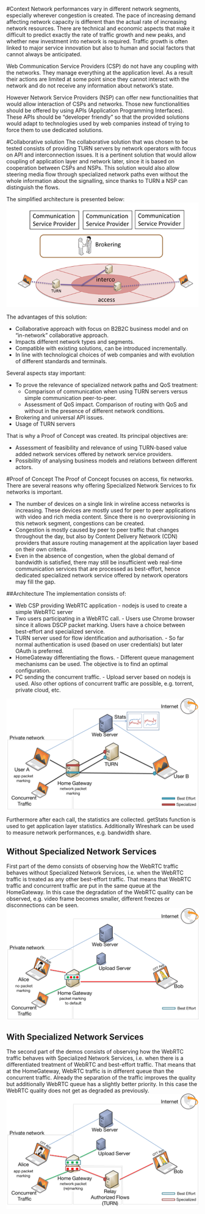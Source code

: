 #Context
Network performances vary in different network segments, especially wherever congestion is created. The pace of increasing demand affecting network capacity is different than the actual rate of increasing network resources. There are technical and economic aspects that make it difficult to predict exactly the rate of traffic growth and new peaks, and whether new investment into network is required. Traffic growth is often linked to major service innovation but also to human and social factors that cannot always be anticipated. 

Web Communication Service Providers (CSP) do not have any coupling with the networks. They manage everything at the application level. As a result their actions are limited at some point since they cannot interact with the network and do not receive any information about network’s state. 

However Network Service Providers (NSP) can offer new functionalities that would allow interaction of CSPs and networks. Those new functionalities should be offered by using APIs (Application Programming Interfaces). These APIs should be “developer friendly” so that the provided solutions would adapt to technologies used by web companies instead of trying to force them to use dedicated solutions.

#Collaborative solution
The collaborative solution that was chosen to be tested consists of providing TURN servers by network operators with focus on API and interconnection issues. It is a pertinent solution that would allow coupling of application layer and network later, since it is based on cooperation between CSPs and NSPs. This solution would also allow steering media flow through specialized network paths even without the whole information about the signalling, since thanks to TURN a NSP can distinguish the flows. 

The simplified architecture is presented below:
![Simplified architecture of a collaborative solution based on TURN servers](./images/architecture_turn.png)

The advantages of this solution:
- Collaborative approach with focus on B2B2C business model and on “in-network” collaborative approach.
- Impacts different network types and segments.
- Compatible with existing solutions, can be introduced incrementally.
- In line with technological choices of web companies and with evolution of different standards and terminals.

Several aspects stay important:
- To prove the relevance of specialized network paths and QoS treatment:
    * Comparison of communication when using TURN servers versus simple communication peer-to-peer.
    * Assessment of QoS impact. Comparison of routing with QoS and without in the presence of different network conditions. 
- Brokering and universal API issues. 
- Usage of TURN servers 

That is why a Proof of Concept was created. Its principal objectives are:
- Assessment of feasibility and relevance of using TURN-based value added network services offered by network service providers. 
- Possibility of analysing business models and relations between different actors.

#Proof of Concept
The Proof of Concept focuses on access, fix networks. 
There are several reasons why offering Specialized Network Services to fix networks is important.
- The number of devices on a single link in wireline access networks is increasing. These devices are mostly used for peer to peer applications with video and rich media content. Since there is no overprovisioning in this network segment, congestions can be created.
- Congestion is mostly caused by peer to peer traffic that changes throughout the day, but also by Content Delivery Network (CDN) providers that assure routing management at the application layer based on their own criteria.
- Even in the absence of congestion, when the global demand of bandwidth is satisfied, there may still be insufficient web real-time communication services that are processed as best-effort, hence dedicated specialized network service offered by network operators may fill the gap.

##Architecture
The implementation consists of: 
- Web CSP providing WebRTC application
      - nodejs is used to create a simple WebRTC server 
- Two users participating in a WebRTC call. 
      - Users use Chrome browser since it allows DSCP packet marking. Users have a choice between best-effort and specialized service.
- TURN server used for flow identification and authorisation.
      - So far normal authentication is used (based on user credentials) but later OAuth is preferred.  
- HomeGateway differentiating the flows.
      - Different queue management mechanisms can be used. The objective is to find an optimal configuration.
- PC sending the concurrent traffic.
      - Upload server based on nodejs is used. Also other options of concurrent traffic are possible, e.g. torrent, private cloud, etc.

![General demo architecture](./images/demo_architecture.png)
 
 Furthermore after each call, the statistics are collected. getStats function is used to get application layer statistics. Additionally Wireshark can be used to measure network performances, e.g. bandwidth share.
 
## Without Specialized Network Services
First part of the demo consists of observing how the WebRTC traffic behaves without Specialized Network Services, i.e. when the WebRTC traffic is treated as any other best-effort traffic. That means that WebRTC traffic and concurrent traffic are put in the same queue at the HomeGateway.
In this case the degradation of the WebRTC quality can be observed, e.g. video frame becomes smaller, different freezes or disconnections can be seen.
![Demo - scenario without Specialized Network Services](./images/demo_part1.png)

## With Specialized Network Services
The second part of the demos consists of observing how the WebRTC traffic behaves with Specialized Network Services, i.e. when there is a differentiated treatment of WebRTC and best-effort traffic. That means that at the HomeGateway, WebRTC traffic is in different queue than the concurrent traffic. Already the separation of the traffic improves the quality but additionally WebRTC queue has a slightly better priority.
In this case the WebRTC quality does not get as degraded as previously.
![Demo - scenario with Specialized Network Services](./images/demo_part2.png)





